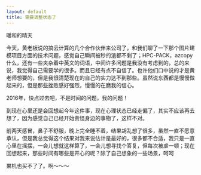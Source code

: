 ```yaml
---
layout: default
title: 需要调整状态了
---
```


暖和的晴天

今天，黄老板说的搞云计算的几个合作伙伴来公司了，和我们聊了一下那个图片建模项目方面的技术问题，感觉自己瞬间被秒的渣都不剩了；HPC-PACK，azcopy 什么，还有一些夹杂着中英文的词语，中间许多问题是我没有考虑到的，总的来说，我觉得自己需要学的很多。而且已经有点不自信了。也许他们口中说的才是黄老师想要的，但是我很清楚现在的自己的实力达不到那些。虽然说东西都是慢慢做起来的，但是那些挫败感好强烈，慢慢的在磨我的信心。

2016年，快点过去吧，不是时间的问题，我的问题！  

到现在心里还是会回想起今年这件事，现在心理状态已经走偏了，其实不应该再去想了，因为感觉自己已经开始责怪身边的事物了，这样不对。

前两天感冒，鼻子不舒服，晚上完全睡不着，结果胡乱想了很多，虽然一直不愿意承认，但是我总觉得这个结果对我来说估计是最好的，很多都不合适，我只是一直心里在摇摆，一会儿想就这样算了，一会儿想寻找个答复，但每次被虐一顿；现在回想起来，那些时间有哪些是开心的呢？除了自己想象的一些场景，呵呵

果机也买不了了。啊～～～